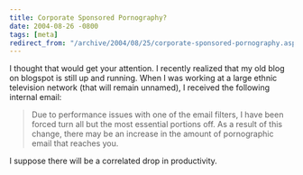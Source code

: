 ```yaml
---
title: Corporate Sponsored Pornography?
date: 2004-08-26 -0800
tags: [meta]
redirect_from: "/archive/2004/08/25/corporate-sponsored-pornography.aspx/"
---
```


I thought that would get your attention. I recently realized that my old
blog on blogspot is still up and running. When I was working at a large
ethnic television network (that will remain unnamed), I received the
following internal email:

> Due to performance issues with one of the email filters, I have been
> forced turn all but the most essential portions off. As a result of
> this change, there may be an increase in the amount of pornographic
> email that reaches you.

I suppose there will be a correlated drop in productivity.

